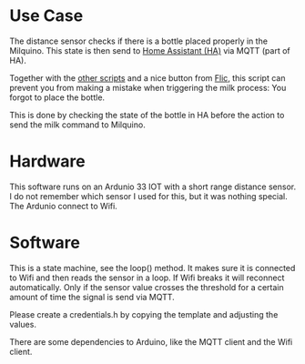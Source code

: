 # Use Case 
The distance sensor checks if there is a bottle placed properly in the Milquino. This state is then send to [Home Assistant (HA)](https://www.home-assistant.io/) via MQTT (part of HA).

Together with the [other scripts](../milquino/) and a nice button from [Flic](https://flic.io/), this script can prevent you from making a mistake when triggering the milk process: You forgot to place the bottle.

This is done by checking the state of the bottle in HA before the action to send the milk command to Milquino.
# Hardware
This software runs on an Ardunio 33 IOT with a short range distance sensor. I do not remember which sensor I used for this, but it was nothing special. The Ardunio connect to Wifi.
# Software
This is a state machine, see the loop() method. It makes sure it is connected to Wifi and then reads the sensor in a loop. If Wifi breaks it will reconnect automatically. Only if the sensor value crosses the threshold for a certain amount of time the signal is send via MQTT.

Please create a credentials.h by copying the template and adjusting the values.

There are some dependencies to Arduino, like the MQTT client and the Wifi client.
